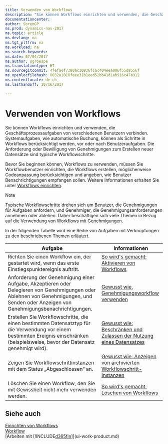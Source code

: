 ```yaml
---
title: Verwenden von Workflows
description: "Sie können Workflows einrichten und verwenden, die Geschäftsprozessaufgaben von verschiedenen Benutzern verbinden. Systemaufgaben, wie automatische Buchung, können als Schritte in Workflows berücksichtigt werden, vor oder nach Benutzeraufgaben. Die Anforderung oder Bewilligung von Genehmigungen zum Erstellen neuer Datensätze sind typische Workflowschritte."
documentationcenter: 
author: SorenGP
ms.prod: dynamics-nav-2017
ms.topic: article
ms.devlang: na
ms.tgt_pltfrm: na
ms.workload: na
ms.search.keywords: 
ms.date: 07/04/2017
ms.author: sgroespe
ms.translationtype: HT
ms.sourcegitcommit: 4fefaef7380ac10836fcac404eea006f55d8556f
ms.openlocfilehash: 0032a2018feee31b1eed52bb41d1ab916c47a912
ms.contentlocale: de-ch
ms.lasthandoff: 10/16/2017

---
```

# <a name="using-workflows"></a>Verwenden von Workflows
Sie können Workflows einrichten und verwenden, die Geschäftsprozessaufgaben von verschiedenen Benutzern verbinden. Systemaufgaben, wie automatische Buchung, können als Schritte in Workflows berücksichtigt werden, vor oder nach Benutzeraufgaben. Die Anforderung oder Bewilligung von Genehmigungen zum Erstellen neuer Datensätze sind typische Workflowschritte.  

 Bevor Sie beginnen können, Workflows zu verwenden, müssen Sie Workflowbenutzer einrichten, die Workflows erstellen, möglicherweise Codeanpassung berücksichtigen und angeben, wie Benutzer Benachrichtigungen empfangen sollen. Weitere Informationen erhalten Sie unter [Workflows einrichten](across-set-up-workflows.md).  

> [!NOTE]  
>  Typische Workflowschritte drehen sich um Benutzer, die Genehmigungen für Aufgaben anfordern, und Genehmiger, die Genehmigungsanforderungen annehmen oder ablehen. Daher beschäftigen sich viele Themen in Bezug auf die Verwendung von Workflows mit Genehmigungen.  

 In der folgenden Tabelle wird eine Reihe von Aufgaben mit Verknüpfungen zu den beschriebenen Themen erläutert.  

|**Aufgabe**|**Informationen**|  
|------------|-------------|  
|Richten Sie einen Workflow ein, der gestartet wird, wenn das erste Einstiegspunktereignis auftritt.|[So wird's gemacht: Aktivieren von Workflows](across-how-to-enable-workflows.md)|  
|Anforderung der Genehmigung einer Aufgabe, Akzeptieren oder Delegieren von Genehmigungen oder Ablehnen von Genehmigungen, und Senden oder Anzeigen von Genehmigungsbenachrichtigungen.|[Gewusst wie. Genehmigungsworkflow verwenden](across-how-use-approval-workflows.md)|  
|Erstellen Sie Workflowschritte, die einen bestimmten Datensatztyp für die Verwendung vor einem bestimmten Ereignis einschränken (beispielsweise, bevor der Datensatz genehmigt wird).|[Gewusst wie: Beschränken und Zulassen der Nutzung eines Datensatzes](across-how-to-restrict-and-allow-usage-of-a-record.md)|  
|Zeigen Sie Workflowschrittinstanzen mit dem Status „Abgeschlossen“ an.|[Gewusst wie: Anzeigen von archivierten Workflowschritt-Instanzen](across-how-to-view-archived-workflow-step-instances.md)|  
|Löschen Sie einen Workflow, den Sie mit Gewissheit nicht mehr verwenden werden.|[So wird's gemacht: Löschen von Workflows](across-how-to-delete-workflows.md)|  

## <a name="see-also"></a>Siehe auch  
[Einrichten von Workflows](across-set-up-workflows.md)   
[Workflow](across-workflow.md)   
[Arbeiten mit [!INCLUDE[d365fin](includes/d365fin_md.md)]](ui-work-product.md)

